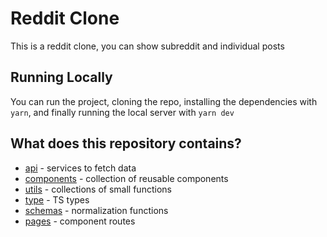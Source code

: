 # Reddit Clone

This is a reddit clone, you can show subreddit and individual posts

## Running Locally

You can run the project, cloning the repo, installing the dependencies with `yarn`, and finally running the local server with `yarn dev`

## What does this repository contains?

- [api](https://github.com/yeion7/reddit/tree/master/api) - services to fetch data
- [components](https://github.com/yeion7/reddit/tree/master/components) - collection of reusable components
- [utils](https://github.com/yeion7/reddit/tree/master/utils) - collections of small functions 
- [type](https://github.com/yeion7/reddit/tree/master/types) - TS types 
- [schemas](https://github.com/yeion7/reddit/tree/master/schemas) - normalization functions 
- [pages](https://github.com/yeion7/reddit/tree/master/pages) - component routes